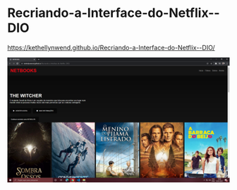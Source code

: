 # Recriando-a-Interface-do-Netflix--DIO

https://kethellynwend.github.io/Recriando-a-Interface-do-Netflix--DIO/

<div class="print">
  <img  src="img/NETBOOK.png" alt="" />
</div>
